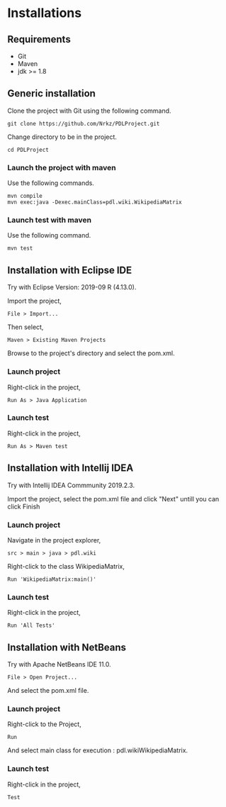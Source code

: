 # Installations

## Requirements

- Git
- Maven
- jdk >= 1.8


## Generic installation
Clone the project with Git using the following command.

```
git clone https://github.com/Nrkz/PDLProject.git
```

Change directory to be in the project.


```
cd PDLProject
```

### Launch the project with maven
Use the following commands.

```
mvn compile
mvn exec:java -Dexec.mainClass=pdl.wiki.WikipediaMatrix
```

### Launch test with maven
Use the following command.

```
mvn test
```

## Installation with Eclipse IDE
Try with Eclipse Version: 2019-09 R (4.13.0).

Import the project,

```
File > Import...
```

Then select,

```
Maven > Existing Maven Projects
```

Browse to the project's directory and select the pom.xml.

### Launch project

Right-click in the project,

```
Run As > Java Application
```

### Launch test
Right-click in the project, 

```
Run As > Maven test
```

## Installation with Intellij IDEA
Try with Intellij IDEA Commmunity 2019.2.3.

Import the project, select the pom.xml file and click "Next" untill you can click Finish

### Launch project

Navigate in the project explorer,

```
src > main > java > pdl.wiki
```

Right-click to the class WikipediaMatrix,

```
Run 'WikipediaMatrix:main()'
```

### Launch test

Right-click in the project, 

```
Run 'All Tests'
```

## Installation with NetBeans

Try with Apache NetBeans IDE 11.0.

```
File > Open Project...
```

And select the pom.xml file.

### Launch project

Right-click to the Project,

```
Run 
```

And select main class for execution : pdl.wikiWikipediaMatrix.

### Launch test

Right-click in the project,

```
Test
```
